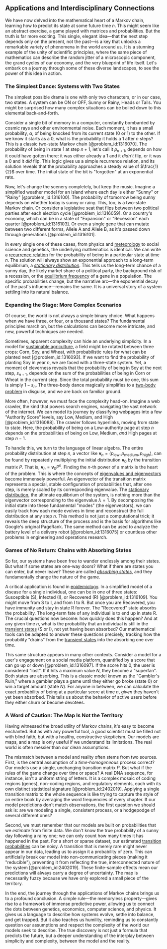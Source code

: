 ## Applications and Interdisciplinary Connections

We have now delved into the mathematical heart of a Markov chain, learning how to predict its state at some future time $n$. This might seem like an abstract exercise, a game played with matrices and probabilities. But the truth is far more exciting. This single, elegant idea—that the next step depends only on the present, not the past—is a key that unlocks a remarkable variety of phenomena in the world around us. It is a stunning example of the unity of scientific principles, where the same piece of mathematics can describe the random jitter of a microscopic component, the grand cycles of our economy, and the very blueprint of life itself. Let's embark on a journey through some of these diverse landscapes, to see the power of this idea in action.

### The Simplest Dance: Systems with Two States

The simplest possible drama is one with only two characters, or in our case, two states. A system can be ON or OFF, Sunny or Rainy, Heads or Tails. You might be surprised how many complex situations can be boiled down to this elemental back-and-forth.

Consider a single bit of memory in a computer, constantly bombarded by cosmic rays and other environmental noise. Each moment, it has a small probability, $\alpha$, of being knocked from its current state (0 or 1) to the other. If we know it starts as a 0, what is the probability it holds a 1 after $n$ steps? This is a classic two-state Markov chain [@problem_id:1316070]. The probability of being in state 1 at step $n+1$, let's call it $p_{n+1}$, depends on how it could have gotten there: it was either already a 1 and it *didn't* flip, or it was a 0 and it *did* flip. This logic gives us a simple recurrence relation, and its solution reveals that the probability approaches a steady value of $\frac{1}{2}$ over time. The initial state of the bit is "forgotten" at an exponential rate.

Now, let's change the scenery completely, but keep the music. Imagine a simplified weather model for an island where each day is either "Sunny" or "Rainy" [@problem_id:1316100]. The probability of tomorrow being sunny depends on whether today is sunny or rainy. This, too, is a two-state Markov chain. Or consider a legislative seat that flips between two political parties after each election cycle [@problem_id:1316059]. Or a country's economy, which can be in a state of "Expansion" or "Recession" each quarter [@problem_id:1316103]. Or even a single gene that can mutate between two different forms, Allele A and Allele B, as it's passed down through generations [@problem_id:1316101].

In every single one of these cases, from physics and [meteorology](@article_id:263537) to social science and genetics, the underlying mathematics is identical. We can write a [recurrence relation](@article_id:140545) for the probability of being in a particular state at time $n$. The solution will always show an exponential approach to a long-term equilibrium, a *[stationary distribution](@article_id:142048)*. This tells us the long-term chance of a sunny day, the likely market share of a political party, the background risk of a recession, or the [equilibrium frequency](@article_id:274578) of a gene in a population. The specific probabilities change, but the narrative arc—the exponential decay of the past's influence—remains the same. It is a universal story of a system settling into its natural balance.

### Expanding the Stage: More Complex Scenarios

Of course, the world is not always a simple binary choice. What happens when we have three, or four, or a thousand states? The fundamental principles march on, but the calculations can become more intricate, and new, powerful techniques are needed.

Sometimes, apparent complexity can hide an underlying simplicity. In a model for [sustainable agriculture](@article_id:146344), a field might be rotated between three crops: Corn, Soy, and Wheat, with probabilistic rules for what can be planted next [@problem_id:1316093]. If we want to find the probability of planting Soy in year $n$, we are faced with a three-state system. Yet, a moment of cleverness reveals that the probability of being in Soy at the next step, $s_{n+1}$, depends on the sum of the probabilities of being in Corn or Wheat in the current step. Since the total probability must be one, this sum is simply $1-s_n$. The three-body dance magically simplifies to a [two-body problem](@article_id:158222) in disguise, and we are back on familiar ground.

More often, however, we must face the complexity head-on. Imagine a web crawler, the kind that powers search engines, navigating the vast network of the internet. We can model its journey by classifying webpages into a few "Authority Score" levels, say Low, Medium, and High [@problem_id:1316088]. The crawler follows hyperlinks, moving from state to state. Here, the probability of being on a Low-authority page at step $n$ depends on the probabilities of being on Low, Medium, *and* High pages at step $n-1$.

To handle this, we turn to the language of linear algebra. The entire probability distribution at step $n$, a vector like $\mathbf{v}_n = (p_{\text{low}}, p_{\text{medium}}, p_{\text{high}})$, can be found by repeatedly multiplying the initial distribution $\mathbf{v}_0$ by the transition matrix $P$. That is, $\mathbf{v}_n = \mathbf{v}_0 P^n$. Finding the $n$-th power of a matrix is the heart of the problem. This is where the concepts of [eigenvalues and eigenvectors](@article_id:138314) become immensely powerful. An eigenvector of the transition matrix represents a special, stable configuration of probabilities that, after one step, is merely scaled by its corresponding eigenvalue. The [stationary distribution](@article_id:142048), the ultimate equilibrium of the system, is nothing more than the eigenvector corresponding to the eigenvalue $\lambda=1$. By decomposing the initial state into these fundamental "modes" (the eigenvectors), we can easily track how each mode evolves in time and reconstruct the full distribution at any step $n$. This method is not just a computational trick; it reveals the deep structure of the process and is the basis for algorithms like Google's original PageRank. The same method can be used to analyze the battery level of a delivery robot [@problem_id:1316075] or countless other problems in engineering and operations research.

### Games of No Return: Chains with Absorbing States

So far, our systems have been free to wander endlessly among their states. But what if some states are one-way doors? What if there are states you can enter, but never leave? These are called *[absorbing states](@article_id:160542)*, and they fundamentally change the nature of the game.

A critical application is found in [epidemiology](@article_id:140915). In a simplified model of a disease for a single individual, one can be in one of three states: Susceptible (S), Infected (I), or Recovered (R) [@problem_id:1316109]. You might move from S to I, and from I to R. But once you are Recovered, you have immunity and stay in state R forever. The "Recovered" state absorbs the probability. The long-term fate of any individual is to end up in state R. The crucial questions now become: how quickly does this happen? And at any given time $n$, what is the probability that an individual is still in the [transient states](@article_id:260312) (S or I), not yet having been absorbed? Our mathematical tools can be adapted to answer these questions precisely, tracking how the probability "drains" from the [transient states](@article_id:260312) into the absorbing one over time.

This same structure appears in many other contexts. Consider a model for a user's engagement on a social media platform, quantified by a score that can go up or down [@problem_id:1316097]. If the score hits 0, the user is considered "lost". If it hits a maximum value $N$, they become a "superfan". Both states are absorbing. This is a classic model known as the "Gambler's Ruin," where a gambler plays a game until they either go broke (state 0) or win a target amount (state $N$). For anyone in between, we can calculate the exact probability of being at a particular score at time $n$, *given* they haven't yet been absorbed. This tells us about the behavior of active users before they either churn or become devotees.

### A Word of Caution: The Map Is Not the Territory

Having witnessed the broad utility of Markov chains, it's easy to become enchanted. But as with any powerful tool, a good scientist must be filled not with blind faith, but with a healthy, constructive skepticism. Our models are maps, and a map is only useful if we understand its limitations. The real world is often messier than our clean assumptions.

The mismatch between a model and reality often stems from two sources. First, is the central assumption of a *time-homogeneous* process correct? Our models use a single, unchanging transition matrix $P$. But what if the rules of the game change over time or space? A real DNA sequence, for instance, isn't a uniform string of letters. It is a complex mosaic of coding regions (genes), non-coding regions, and regulatory elements, each with its own distinct statistical signature [@problem_id:2402019]. Applying a single transition matrix to the whole sequence is like trying to capture the style of an entire book by averaging the word frequencies of every chapter. If our model predictions don't match observations, the first question we should ask is: are we modeling a single, consistent process, or a hodgepodge of several different ones?

Second, we must remember that our models are built on probabilities that we *estimate* from finite data. We don't know the true probability of a sunny day following a rainy one; we can only count how many times it has happened in the past. For a short or sparse dataset, our estimated [transition probabilities](@article_id:157800) can be noisy. A transition that is merely rare might never appear in our data, leading us to assign it a probability of zero. This can artificially break our model into non-communicating pieces (making it "reducible"), preventing it from reflecting the true, interconnected nature of the system [@problem_id:2402019]. These finite-sample effects mean our predictions will always carry a degree of uncertainty. The map is necessarily fuzzy because we have only explored a small piece of the territory.

In the end, the journey through the applications of Markov chains brings us to a profound conclusion. A simple rule—the memoryless property—gives rise to a framework of immense predictive power, allowing us to connect the dots between genetics, economics, computer science, and physics. It gives us a language to describe how systems evolve, settle into balance, and get trapped. But it also teaches us humility, reminding us to constantly question our assumptions and respect the complexity of the world our models seek to describe. The true discovery is not just a formula that predicts the future, but a deeper understanding of the interplay between simplicity and complexity, between the model and the reality.